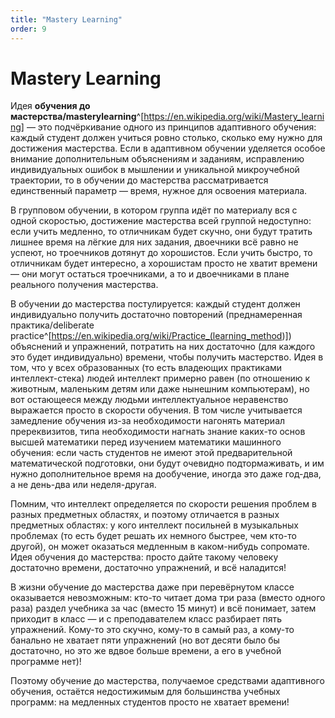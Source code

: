 ```yaml
---
title: "Mastery Learning"
order: 9
---
```


# Mastery Learning

Идея **обучения до мастерства/****mastery****learning**^[<https://en.wikipedia.org/wiki/Mastery_learning>] — это подчёркивание одного из принципов адаптивного обучения: каждый студент должен учиться ровно столько, сколько ему нужно для достижения мастерства. Если в адаптивном обучении уделяется особое внимание дополнительным объяснениям и заданиям, исправлению индивидуальных ошибок в мышлении и уникальной микроучебной траектории, то в обучении до мастерства рассматривается единственный параметр — время, нужное для освоения материала.

В групповом обучении, в котором группа идёт по материалу вся с одной скоростью, достижение мастерства всей группой недоступно: если учить медленно, то отличникам будет скучно, они будут тратить лишнее время на лёгкие для них задания, двоечники всё равно не успеют, но троечников дотянут до хорошистов. Если учить быстро, то отличникам будет интересно, а хорошистам просто не хватит времени — они могут остаться троечниками, а то и двоечниками в плане реального получения мастерства.

В обучении до мастерства постулируется: каждый студент должен индивидуально получить достаточно повторений (преднамеренная практика/deliberate practice^[<https://en.wikipedia.org/wiki/Practice_(learning_method>)]) объяснений и упражнений, потратить на них достаточно (для каждого это будет индивидуально) времени, чтобы получить мастерство. Идея в том, что у всех образованных (то есть владеющих практиками интеллект-стека) людей интеллект примерно равен (по отношению к животным, маленьким детям или даже нынешним компьютерам), но вот остающееся между людьми интеллектуальное неравенство выражается просто в скорости обучения. В том числе учитывается замедление обучения из-за необходимости нагонять материал пререквизитов, типа необходимости нагнать знание каких-то основ высшей математики перед изучением математики машинного обучения: если часть студентов не имеют этой предварительной математической подготовки, они будут очевидно подтормаживать, и им нужно дополнительное время на дообучение, иногда это даже год-два, а не день-два или неделя-другая.

Помним, что интеллект определяется по скорости решения проблем в разных предметных областях, и поэтому отличается в разных предметных областях: у кого интеллект посильней в музыкальных проблемах (то есть будет решать их немного быстрее, чем кто-то другой), он может оказаться медленным в каком-нибудь сопромате. Идея обучения до мастерства: просто дайте такому человеку достаточно времени, достаточно упражнений, и всё наладится!

В жизни обучение до мастерства даже при перевёрнутом классе оказывается невозможным: кто-то читает дома три раза (вместо одного раза) раздел учебника за час (вместо 15 минут) и всё понимает, затем приходит в класс — и с преподавателем класс разбирает пять упражнений. Кому-то это скучно, кому-то в самый раз, а кому-то банально не хватает пяти упражнений (но вот десяти было бы достаточно, но это же вдвое больше времени, а его в учебной программе нет)!

Поэтому обучение до мастерства, получаемое средствами адаптивного обучения, остаётся недостижимым для большинства учебных программ: на медленных студентов просто не хватает времени!